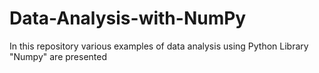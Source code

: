 # Data-Analysis-with-NumPy
In this repository various examples of data analysis using Python Library "Numpy" are presented

